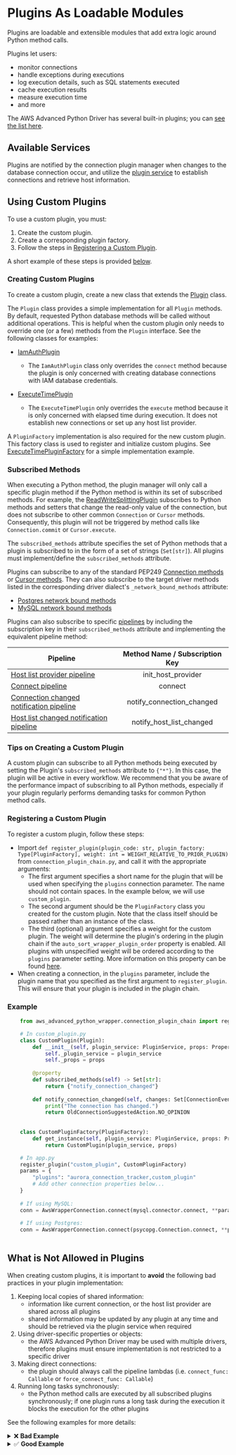 # Plugins As Loadable Modules
Plugins are loadable and extensible modules that add extra logic around Python method calls.

Plugins let users:
- monitor connections
- handle exceptions during executions
- log execution details, such as SQL statements executed
- cache execution results
- measure execution time
- and more

The AWS Advanced Python Driver has several built-in plugins; you can [see the list here](/docs/using-the-python-driver/UsingThePythonDriver.md#list-of-available-plugins).

## Available Services

Plugins are notified by the connection plugin manager when changes to the database connection occur, and utilize the [plugin service](./PluginService.md) to establish connections and retrieve host information. 

## Using Custom Plugins

To use a custom plugin, you must:
1. Create the custom plugin.
2. Create a corresponding plugin factory.
3. Follow the steps in [Registering a Custom Plugin](#registering-a-custom-plugin).

A short example of these steps is provided [below](#Example).

### Creating Custom Plugins

To create a custom plugin, create a new class that extends the [Plugin](/aws_advanced_python_wrapper/plugin.py) class.

The `Plugin` class provides a simple implementation for all `Plugin` methods. By default, requested Python database methods will be called without additional operations. This is helpful when the custom plugin only needs to override one (or a few) methods from the `Plugin` interface.
See the following classes for examples:

- [IamAuthPlugin](/aws_advanced_python_wrapper/iam_plugin.py)
    - The `IamAuthPlugin` class only overrides the `connect` method because the plugin is only concerned with creating
      database connections with IAM database credentials.

- [ExecuteTimePlugin](/aws_advanced_python_wrapper/execute_time_plugin.py)
    - The `ExecuteTimePlugin` only overrides the `execute` method because it is only concerned with elapsed time during execution. It does not establish new connections or set up any host list provider.

A `PluginFactory` implementation is also required for the new custom plugin. This factory class is used to register and initialize custom plugins. See [ExecuteTimePluginFactory](/aws_advanced_python_wrapper/execute_time_plugin.py) for a simple implementation example.

### Subscribed Methods

When executing a Python method, the plugin manager will only call a specific plugin method if the Python method is within its set of subscribed methods. For example, the [ReadWriteSplittingPlugin](/aws_advanced_python_wrapper/read_write_splitting_plugin.py) subscribes to Python methods and setters that change the read-only value of the connection, but does not subscribe to other common `Connection` or `Cursor` methods. Consequently, this plugin will not be triggered by method calls like `Connection.commit` or `Cursor.execute`.

The `subscribed_methods` attribute specifies the set of Python methods that a plugin is subscribed to in the form of a set of strings (`Set[str]`). All plugins must implement/define the `subscribed_methods` attribute.

Plugins can subscribe to any of the standard PEP249 [Connection methods](https://peps.python.org/pep-0249/#connection-methods) or [Cursor methods](https://peps.python.org/pep-0249/#cursor-methods). They can also subscribe to the target driver methods listed in the corresponding driver dialect's `_network_bound_methods` attribute:
- [Postgres network bound methods](/aws_advanced_python_wrapper/pg_driver_dialect.py)
- [MySQL network bound methods](/aws_advanced_python_wrapper/mysql_driver_dialect.py)

Plugins can also subscribe to specific [pipelines](./Pipelines.md) by including the subscription key in their `subscribed_methods` attribute and implementing the equivalent pipeline method:

| Pipeline                                                                                            | Method Name / Subscription Key |
|-----------------------------------------------------------------------------------------------------|:------------------------------:|
| [Host list provider pipeline](./Pipelines.md#host-list-provider-pipeline)                           |       init_host_provider       |
| [Connect pipeline](./Pipelines.md#connect-pipeline)                                                 |            connect             |
| [Connection changed notification pipeline](./Pipelines.md#connection-changed-notification-pipeline) |   notify_connection_changed    |
| [Host list changed notification pipeline](./Pipelines.md#host-list-changed-notification-pipeline)   |    notify_host_list_changed    |                                                                      

### Tips on Creating a Custom Plugin

A custom plugin can subscribe to all Python methods being executed by setting the Plugin's `subscribed_methods` attribute to `{"*"}`. In this case, the plugin will be active in every workflow. We recommend that you be aware of the performance impact of subscribing to all Python methods, especially if your plugin regularly performs demanding tasks for common Python method calls.

### Registering a Custom Plugin
To register a custom plugin, follow these steps:
- Import `def register_plugin(plugin_code: str, plugin_factory: Type[PluginFactory], weight: int = WEIGHT_RELATIVE_TO_PRIOR_PLUGIN)` from `connection_plugin_chain.py`, and call it with the appropriate arguments: 
  - The first argument specifies a short name for the plugin that will be used when specifying the `plugins` connection parameter. The name should not contain spaces. In the example below, we will use `custom_plugin`.
  - The second argument should be the `PluginFactory` class you created for the custom plugin. Note that the class itself should be passed rather than an instance of the class.
  - The third (optional) argument specifies a weight for the custom plugin. The weight will determine the plugin's ordering in the plugin chain if the `auto_sort_wrapper_plugin_order` property is enabled. All plugins with unspecified weight will be ordered according to the `plugins` parameter setting. More information on this property can be found [here](/docs/using-the-python-driver/UsingThePythonDriver.md#connection-plugin-manager-parameters).
- When creating a connection, in the `plugins` parameter, include the plugin name that you specified as the first argument to `register_plugin`. This will ensure that your plugin is included in the plugin chain.

### Example
```python
    from aws_advanced_python_wrapper.connection_plugin_chain import register_plugin

    # In custom_plugin.py
    class CustomPlugin(Plugin):
        def __init__(self, plugin_service: PluginService, props: Properties):
            self._plugin_service = plugin_service
            self._props = props
            
        @property
        def subscribed_methods(self) -> Set[str]:
            return {"notify_connection_changed"}
        
        def notify_connection_changed(self, changes: Set[ConnectionEvent]) -> OldConnectionSuggestedAction:
            print("The connection has changed.")
            return OldConnectionSuggestedAction.NO_OPINION
        
        
    class CustomPluginFactory(PluginFactory):
        def get_instance(self, plugin_service: PluginService, props: Properties) -> Plugin:
            return CustomPlugin(plugin_service, props)

    # In app.py
    register_plugin("custom_plugin", CustomPluginFactory)
    params = {
        "plugins": "aurora_connection_tracker,custom_plugin"
        # Add other connection properties below...
    }
    
    # If using MySQL:
    conn = AwsWrapperConnection.connect(mysql.connector.connect, **params)
    
    # If using Postgres:
    conn = AwsWrapperConnection.connect(psycopg.Connection.connect, **params)
    
```

## What is Not Allowed in Plugins

When creating custom plugins, it is important to **avoid** the following bad practices in your plugin implementation:

1. Keeping local copies of shared information:
   - information like current connection, or the host list provider are shared across all plugins
   - shared information may be updated by any plugin at any time and should be retrieved via the plugin service when required
2. Using driver-specific properties or objects:
   - the AWS Advanced Python Driver may be used with multiple drivers, therefore plugins must ensure implementation is not restricted to a specific driver
3. Making direct connections:
   - the plugin should always call the pipeline lambdas (i.e. `connect_func: Callable` or `force_connect_func: Callable`)
4. Running long tasks synchronously:
   - the Python method calls are executed by all subscribed plugins synchronously; if one plugin runs a long task during the execution it blocks the execution for the other plugins

See the following examples for more details:

<details><summary>❌ <strong>Bad Example</strong></summary>

```python
class BadPlugin(Plugin):
    def __init__(self, plugin_service: PluginService, props: Properties):
        self._plugin_service = plugin_service
        self._props = props

        # Bad Practice #1: keeping local copies of items
        # Plugins should not keep local copies of the host list provider, the topology or the connection.
        # The host list provider is stored in the Plugin Service and can be modified by other plugins,
        # therefore it should be retrieved by accessing plugin_service.host_list_provider when it is needed.
        self._host_list_provider = self._plugin_service.host_list_provider

    def subscribed_methods(self) -> Set[str]:
        return {"*"}

    def connect(
            self,
            target_driver_func: Callable,
            driver_dialect: DriverDialect,
            host_info: HostInfo,
            props: Properties,
            is_initial_connection: bool,
            connect_func: Callable) -> Connection:
        # Bad Practice #2: using driver-specific parameters.
        # Not all drivers support the same configuration parameters. For instance, MySQL Connector/Python uses the
        # "database" parameter to specify which database to connect to, but psycopg uses "dbname".
        if props.get("dbname") is None:
            props["dbname"] = "default_database"

        # Bad Practice #3: Making direct connections
        return psycopg.Connection.connect(**props)
```
</details>

<details><summary>✅ <strong>Good Example</strong></summary>

```python
class GoodPlugin(Plugin):
    def __init__(self, plugin_service: PluginService, props: Properties):
        self._plugin_service = plugin_service
        self._props = props

    def subscribed_methods(self) -> Set[str]:
        return {"*"}
    
    def execute(self, target: type, method_name: str, execute_func: Callable, *args: Any, **kwargs: Any) -> Any:
        if len(self._plugin_service.hosts) == 0:
            # Re-fetch host info if it is empty.
            self._plugin_service.force_refresh_host_list()
            
        return execute_func()

    def connect(
            self,
            target_driver_func: Callable,
            driver_dialect: DriverDialect,
            host_info: HostInfo,
            props: Properties,
            is_initial_connection: bool,
            connect_func: Callable) -> Connection:
        # Use the DATABASE wrapper property. This property will be converted to the correct target driver property by
        # the current DriverDialect.
        if props.get(WrapperProperties.DATABASE.name) is None:
            props[WrapperProperties.DATABASE.name] = "default_database"

        # Call the pipeline lambda to connect.
        return connect_func()
```
</details>
